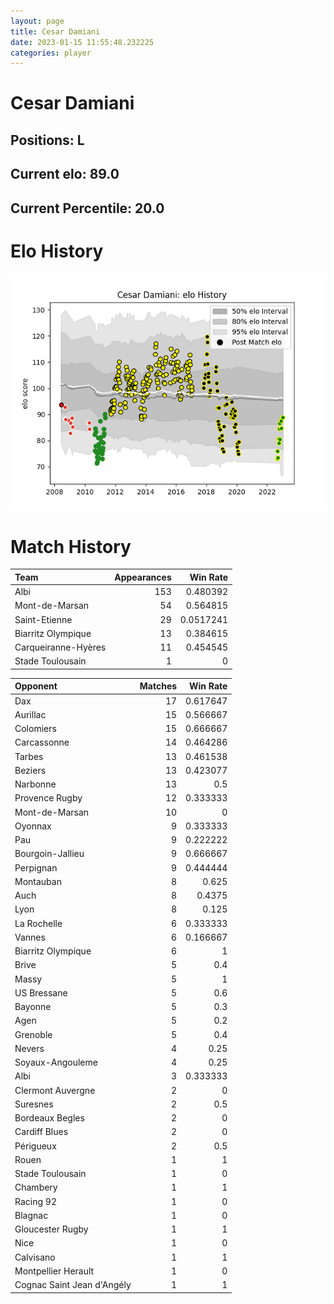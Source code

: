 ```yaml
---  
layout: page  
title: Cesar Damiani  
date: 2023-01-15 11:55:48.232225  
categories: player  
---
```

# Cesar Damiani

## Positions: L

## Current elo: 89.0

## Current Percentile: 20.0

# Elo History


![elo history](history_CesarDamiani.png)
# Match History


| Team                |   Appearances |   Win Rate |
|:--------------------|--------------:|-----------:|
| Albi                |           153 |  0.480392  |
| Mont-de-Marsan      |            54 |  0.564815  |
| Saint-Etienne       |            29 |  0.0517241 |
| Biarritz Olympique  |            13 |  0.384615  |
| Carqueiranne-Hyères |            11 |  0.454545  |
| Stade Toulousain    |             1 |  0         |

| Opponent                   |   Matches |   Win Rate |
|:---------------------------|----------:|-----------:|
| Dax                        |        17 |   0.617647 |
| Aurillac                   |        15 |   0.566667 |
| Colomiers                  |        15 |   0.666667 |
| Carcassonne                |        14 |   0.464286 |
| Tarbes                     |        13 |   0.461538 |
| Beziers                    |        13 |   0.423077 |
| Narbonne                   |        13 |   0.5      |
| Provence Rugby             |        12 |   0.333333 |
| Mont-de-Marsan             |        10 |   0        |
| Oyonnax                    |         9 |   0.333333 |
| Pau                        |         9 |   0.222222 |
| Bourgoin-Jallieu           |         9 |   0.666667 |
| Perpignan                  |         9 |   0.444444 |
| Montauban                  |         8 |   0.625    |
| Auch                       |         8 |   0.4375   |
| Lyon                       |         8 |   0.125    |
| La Rochelle                |         6 |   0.333333 |
| Vannes                     |         6 |   0.166667 |
| Biarritz Olympique         |         6 |   1        |
| Brive                      |         5 |   0.4      |
| Massy                      |         5 |   1        |
| US Bressane                |         5 |   0.6      |
| Bayonne                    |         5 |   0.3      |
| Agen                       |         5 |   0.2      |
| Grenoble                   |         5 |   0.4      |
| Nevers                     |         4 |   0.25     |
| Soyaux-Angouleme           |         4 |   0.25     |
| Albi                       |         3 |   0.333333 |
| Clermont Auvergne          |         2 |   0        |
| Suresnes                   |         2 |   0.5      |
| Bordeaux Begles            |         2 |   0        |
| Cardiff Blues              |         2 |   0        |
| Périgueux                  |         2 |   0.5      |
| Rouen                      |         1 |   1        |
| Stade Toulousain           |         1 |   0        |
| Chambery                   |         1 |   1        |
| Racing 92                  |         1 |   0        |
| Blagnac                    |         1 |   0        |
| Gloucester Rugby           |         1 |   1        |
| Nice                       |         1 |   0        |
| Calvisano                  |         1 |   1        |
| Montpellier Herault        |         1 |   0        |
| Cognac Saint Jean d'Angély |         1 |   1        |